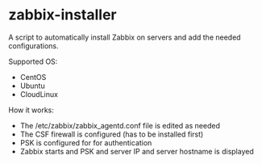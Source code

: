 # zabbix-installer

A script to automatically install Zabbix on servers and add the needed configurations.

Supported OS:

- CentOS
- Ubuntu
- CloudLinux

How it works:

- The /etc/zabbix/zabbix_agentd.conf file is edited as needed
- The CSF firewall is configured (has to be installed first)
- PSK is configured for for authentication
- Zabbix starts and PSK and server IP and server hostname is displayed
